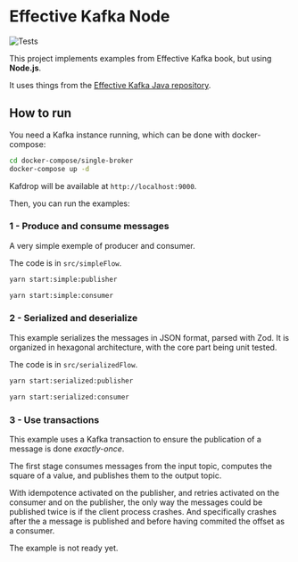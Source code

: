 # Effective Kafka Node

![Tests](https://github.com/mkrtchian/humble-object-pattern/workflows/Tests/badge.svg?branch=main)

This project implements examples from Effective Kafka book, but using **Node.js**.

It uses things from the [Effective Kafka Java repository](https://github.com/ekoutanov/effectivekafka).

## How to run

You need a Kafka instance running, which can be done with docker-compose:

```bash
cd docker-compose/single-broker
docker-compose up -d
```

Kafdrop will be available at `http://localhost:9000`.

Then, you can run the examples:

### 1 - Produce and consume messages

A very simple exemple of producer and consumer.

The code is in `src/simpleFlow`.

```bash
yarn start:simple:publisher
```

```bash
yarn start:simple:consumer
```

### 2 - Serialized and deserialize

This example serializes the messages in JSON format, parsed with Zod. It is organized in hexagonal architecture, with the core part being unit tested.

The code is in `src/serializedFlow`.

```bash
yarn start:serialized:publisher
```

```bash
yarn start:serialized:consumer
```

### 3 - Use transactions

This example uses a Kafka transaction to ensure the publication of a message is done _exactly-once_.

The first stage consumes messages from the input topic, computes the square of a value, and publishes them to the output topic.

With idempotence activated on the publisher, and retries activated on the consumer and on the publisher, the only way the messages could be published twice is if the client process crashes. And specifically crashes after the a message is published and before having commited the offset as a consumer.

The example is not ready yet.
